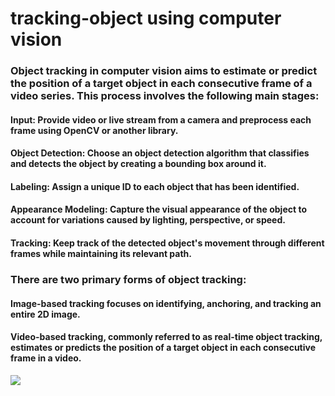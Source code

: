 # tracking-object using computer vision
### Object tracking in computer vision aims to estimate or predict the position of a target object in each consecutive frame of a video series. This process involves the following main stages:
#### Input: Provide video or live stream from a camera and preprocess each frame using OpenCV or another library.
#### Object Detection: Choose an object detection algorithm that classifies and detects the object by creating a bounding box around it.
#### Labeling: Assign a unique ID to each object that has been identified.
#### Appearance Modeling: Capture the visual appearance of the object to account for variations caused by lighting, perspective, or speed.
#### Tracking: Keep track of the detected object's movement through different frames while maintaining its relevant path.
### There are two primary forms of object tracking:
#### Image-based tracking focuses on identifying, anchoring, and tracking an entire 2D image.
#### Video-based tracking, commonly referred to as real-time object tracking, estimates or predicts the position of a target object in each consecutive frame in a video.
![](https://www.google.com/imgres?q=tracking%20computer%20vision%20player&imgurl=https%3A%2F%2Fassets-global.website-files.com%2F614c82ed388d53640613982e%2F635bcc2b332189d02f4a1746_634fd79384a32a5ad7b20972_63207869d430b8871544669b_computer-vision-in-sports.png&imgrefurl=https%3A%2F%2Fwww.superannotate.com%2Fblog%2Fcomputer-vision-in-sports&docid=LE2HnuFK5eWufM&tbnid=i-juSz3GwaGYxM&vet=12ahUKEwjlsfrw59CEAxXGBfsDHRgUDnUQM3oECGsQAA..i&w=1201&h=750&hcb=2&ved=2ahUKEwjlsfrw59CEAxXGBfsDHRgUDnUQM3oECGsQAA)
